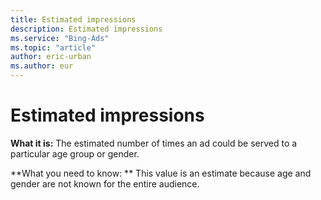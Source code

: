 ```yaml
---
title: Estimated impressions
description: Estimated impressions
ms.service: "Bing-Ads"
ms.topic: "article"
author: eric-urban
ms.author: eur
---
```


# Estimated impressions

**What it is:**    The estimated number of times an ad could be served to a particular age group or gender.

**What you need to know: **    This value is an estimate because age and gender are not known for the entire audience.


